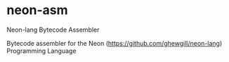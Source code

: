 # neon-asm
Neon-lang Bytecode Assembler

Bytecode assembler for the Neon (https://github.com/ghewgill/neon-lang) Programming Language
